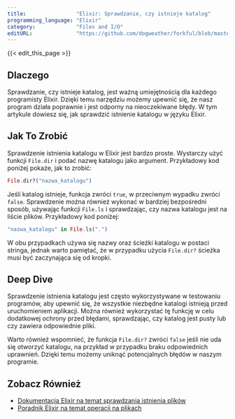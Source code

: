 ```yaml
---
title:                "Elixir: Sprawdzanie, czy istnieje katalog"
programming_language: "Elixir"
category:             "Files and I/O"
editURL:              "https://github.com/dogweather/forkful/blob/master/content/pl/elixir/checking-if-a-directory-exists.md"
---
```


{{< edit_this_page >}}

## Dlaczego

Sprawdzanie, czy istnieje katalog, jest ważną umiejętnością dla każdego programisty Elixir. Dzięki temu narzędziu możemy upewnić się, że nasz program działa poprawnie i jest odporny na nieoczekiwane błędy. W tym artykule dowiesz się, jak sprawdzić istnienie katalogu w języku Elixir.

## Jak To Zrobić

Sprawdzenie istnienia katalogu w Elixir jest bardzo proste. Wystarczy użyć funkcji `File.dir` i podać nazwę katalogu jako argument. Przykładowy kod poniżej pokaże, jak to zrobić:

```elixir
File.dir?("nazwa_katalogu")
```

Jeśli katalog istnieje, funkcja zwróci `true`, w przeciwnym wypadku zwróci `false`. Sprawdzenie można również wykonać w bardziej bezpośredni sposób, używając funkcji `File.ls` i sprawdzając, czy nazwa katalogu jest na liście plików. Przykładowy kod poniżej:

```elixir
"nazwa_katalogu" in File.ls(".")
```

W obu przypadkach używa się nazwy oraz ścieżki katalogu w postaci stringa, jednak warto pamiętać, że w przypadku użycia `File.dir?` ścieżka musi być zaczynająca się od kropki.

## Deep Dive

Sprawdzenie istnienia katalogu jest często wykorzystywane w testowaniu programów, aby upewnić się, że wszystkie niezbędne katalogi istnieją przed uruchomieniem aplikacji. Można również wykorzystać tę funkcję w celu dodatkowej ochrony przed błędami, sprawdzając, czy katalog jest pusty lub czy zawiera odpowiednie pliki.

Warto również wspomnieć, że funkcja `File.dir?` zwróci `false` jeśli nie uda się otworzyć katalogu, na przykład w przypadku braku odpowiednich uprawnień. Dzięki temu możemy uniknąć potencjalnych błędów w naszym programie.

## Zobacz Również

- [Dokumentacja Elixir na temat sprawdzania istnienia plików](https://hexdocs.pm/elixir/File.html#dir?/1)
- [Poradnik Elixir na temat operacji na plikach](https://elixir-lang.org/getting-started/io-and-the-file-system.html)
